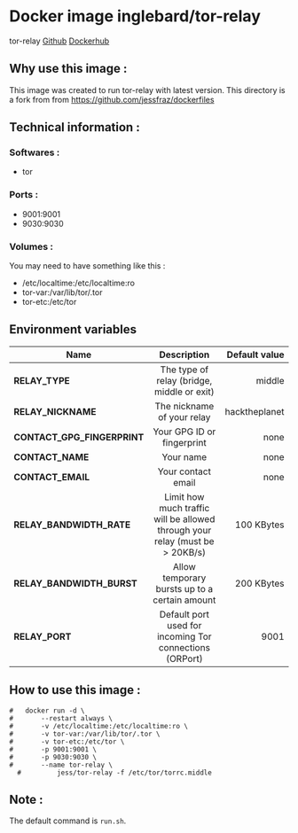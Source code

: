 # Docker image inglebard/tor-relay
tor-relay
[Github](https://github.com/Inglebard/dockerfiles/tree/master/tor-relay)
[Dockerhub](https://hub.docker.com/r/inglebard/tor-relay)

## Why use this image :

This image was created to run tor-relay with latest version.
This directory is a fork from from https://github.com/jessfraz/dockerfiles

## Technical information :

### Softwares :
* tor

### Ports :
* 9001:9001
* 9030:9030

### Volumes :
You may need to have something like this :
* /etc/localtime:/etc/localtime:ro
* tor-var:/var/lib/tor/.tor
* tor-etc:/etc/tor


## Environment variables

| Name                         | Description                                                                  | Default value |
| ---------------------------- |:----------------------------------------------------------------------------:| -------------:|
| **RELAY_TYPE**               | The type of relay (bridge, middle or exit)                                   | middle        |
| **RELAY_NICKNAME**           | The nickname of your relay                                                   | hacktheplanet |
| **CONTACT_GPG_FINGERPRINT**  | Your GPG ID or fingerprint                                                   | none          |
| **CONTACT_NAME**             | Your name                                                                    | none          |
| **CONTACT_EMAIL**            | Your contact email                                                           | none          |
| **RELAY_BANDWIDTH_RATE**     | Limit how much traffic will be allowed through your relay (must be > 20KB/s) | 100 KBytes    |
| **RELAY_BANDWIDTH_BURST**    | Allow temporary bursts up to a certain amount                                | 200 KBytes    |
| **RELAY_PORT**               | Default port used for incoming Tor connections (ORPort)                      | 9001          |

## How to use this image :

```
#	docker run -d \
#		--restart always \
#		-v /etc/localtime:/etc/localtime:ro \
#		-v tor-var:/var/lib/tor/.tor \
#		-v tor-etc:/etc/tor \
#		-p 9001:9001 \
#		-p 9030:9030 \
# 		--name tor-relay \
  # 		jess/tor-relay -f /etc/tor/torrc.middle
```

## Note :

The default command is `run.sh`.
